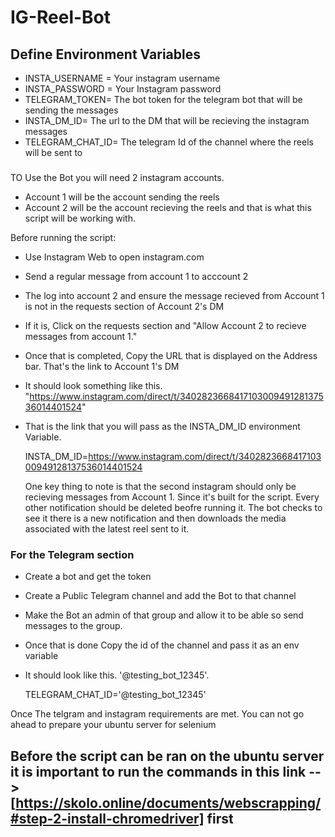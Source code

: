 # IG-Reel-Bot

## Define Environment Variables 
- INSTA_USERNAME = Your instagram username 
- INSTA_PASSWORD = Your Instagram password
- TELEGRAM_TOKEN= The bot token for the telegram bot that will be sending the messages
- INSTA_DM_ID= The url to the DM that will be recieving the instagram messages
- TELEGRAM_CHAT_ID= The telegram Id of the channel where the reels will be sent to

###
TO Use the Bot you will need 2 instagram accounts. 
- Account 1 will be the account sending the reels 
- Account 2 will be the account recieving the reels and that is what this script will be working with. 

Before running the script: 
- Use Instagram Web to open instagram.com
- Send a regular message from account 1 to acccount 2 
- The log into account 2 and ensure the message recieved from Account 1 is not in the requests section of Account 2's DM
- If it is, Click on the requests section and "Allow Account 2 to recieve messages from account 1."
- Once that is completed, Copy the URL that is displayed on the Address bar. That's the link to Account 1's DM
- It should look something like this. "https://www.instagram.com/direct/t/340282366841710300949128137536014401524"
- That is the link that you will pass as the INSTA_DM_ID environment Variable.

  INSTA_DM_ID=https://www.instagram.com/direct/t/340282366841710300949128137536014401524
  
  One key thing to note is that the second instagram should only be recieving messages from Account 1. Since it's built for the script. Every other notification should be deleted beofre running it. 
  The bot checks to see it there is a new notification and then downloads the media associated with the latest reel sent to it. 
  
### For the Telegram section
- Create a bot and get the token 
- Create a Public Telegram channel and add the Bot to that channel 
- Make the Bot an admin of that group and allow it to be able so send messages to the group.
- Once that is done Copy the id of the channel and pass it as an env variable
- It should look like this. '@testing_bot_12345'. 

  TELEGRAM_CHAT_ID='@testing_bot_12345'
 
Once The telgram and instagram requirements are met. You can not go ahead to prepare your ubuntu server for selenium 

## Before the script can be ran on the ubuntu server it is important to run the commands in this link --> [https://skolo.online/documents/webscrapping/#step-2-install-chromedriver] first 
